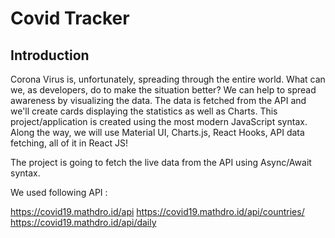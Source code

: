# Covid Tracker



## Introduction

Corona Virus is, unfortunately, spreading through the entire world. What can we, as developers, do to make the situation better? We can help to spread awareness by visualizing the data. The data is fetched from the API and we'll create cards displaying the statistics as well as Charts. This project/application is created using the most modern JavaScript syntax. Along the way, we will use Material UI, Charts.js, React Hooks, API data fetching, all of it in React JS!

The project is going to fetch the live data from the API using Async/Await syntax.

We used following API :

https://covid19.mathdro.id/api
https://covid19.mathdro.id/api/countries/
https://covid19.mathdro.id/api/daily
